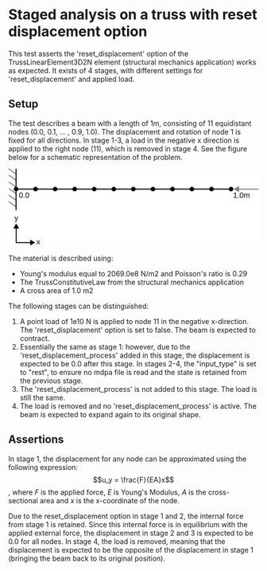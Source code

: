 # Staged analysis on a truss with reset displacement option

This test asserts the 'reset_displacement' option of the TrussLinearElement3D2N element (structural mechanics application) works as expected. It exists of 4 stages, with different settings for 'reset_displacement' and applied load.

## Setup
The test describes a beam with a length of 1m, consisting of 11 equidistant nodes (0.0, 0.1, ... , 0.9, 1.0). The displacement and rotation of node 1 is fixed for all directions. In stage 1-3, a load in the negative x direction is applied to the right node (11), which is removed in stage 4. See the figure below for a schematic representation of the problem. 

![MeshStructure](MeshStructure.svg)

The material is described using:
-   Young's modulus equal to 2069.0e8 N/m2 and Poisson's ratio is 0.29
-   The TrussConstitutiveLaw from the structural mechanics application
-   A cross area of 1.0 m2

The following stages can be distinguished:
1.  A point load of 1e10 N is applied to node 11 in the negative x-direction. The 'reset_displacement' option is set to false. The beam is expected to contract.
2.  Essentially the same as stage 1: however, due to the 'reset_displacement_process' added in this stage, the displacement is expected to be 0.0 after this stage. In stages 2-4, the "input_type" is set to "rest", to ensure no mdpa file is read and the state is retained from the previous stage.
3.  The 'reset_displacement_process' is not added to this stage. The load is still the same.
4.  The load is removed and no 'reset_displacement_process' is active. The beam is expected to expand again to its original shape.

## Assertions
In stage 1, the displacement for any node can be approximated using the following expression:
$$u_y = \frac{F}{EA}x$$
, where $F$ is the applied force, $E$ is Young's Modulus, $A$ is the cross-sectional area and $x$ is the x-coordinate of the node.

Due to the reset_displacement option in stage 1 and 2, the internal force from stage 1 is retained. Since this internal force is in equilibrium with the applied external force, the displacement in stage 2 and 3 is expected to be 0.0 for all nodes. In stage 4, the load is removed, meaning that the displacement is expected to be the opposite of the displacement in stage 1 (bringing the beam back to its original position).
